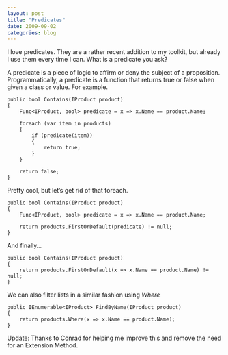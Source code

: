 ```yaml
---
layout: post
title: "Predicates"
date: 2009-09-02
categories: blog
---
```


I love predicates. They are a rather recent addition to my toolkit, but already I use them every time I can. What is a predicate you ask?

A predicate is a piece of logic to affirm or deny the subject of a proposition. Programmatically, a predicate is a function that returns true or false when given a class or value. For example.

```
public bool Contains(IProduct product)
{
    Func<IProduct, bool> predicate = x => x.Name == product.Name;

    foreach (var item in products)
    {
        if (predicate(item))
        {
            return true;
        }
    }

    return false;
}
```

Pretty cool, but let’s get rid of that foreach.

```
public bool Contains(IProduct product)
{
    Func<IProduct, bool> predicate = x => x.Name == product.Name;

    return products.FirstOrDefault(predicate) != null;
}
```

And finally…

```
public bool Contains(IProduct product)
{
    return products.FirstOrDefault(x => x.Name == product.Name) != null;
}
```

We can also filter lists in a similar fashion using _Where_

```
public IEnumerable<IProduct> FindByName(IProduct product)
{
    return products.Where(x => x.Name == product.Name);
}
```

Update: Thanks to Conrad for helping me improve this and remove the need for an Extension Method.
